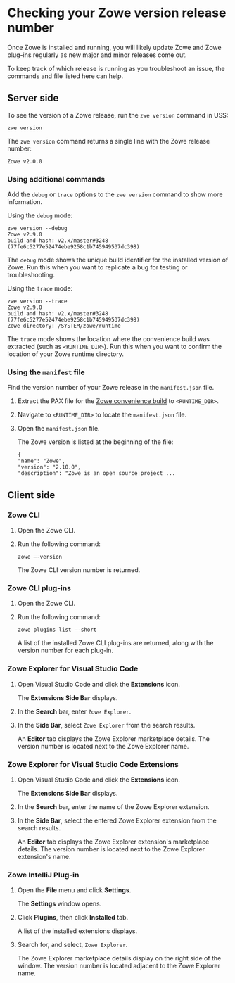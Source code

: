 # Checking your Zowe version release number

Once Zowe is installed and running, you will likely update Zowe and Zowe plug-ins regularly as new major and minor releases come out.

To keep track of which release is running as you troubleshoot an issue, the commands and file listed here can help.

## Server side

To see the version of a Zowe release, run the `zwe version` command in USS:

```shell
zwe version
```

The `zwe version` command returns a single line with the Zowe release number:
```
Zowe v2.0.0
```
### Using additional commands

Add the `debug` or `trace` options to the `zwe version` command to show more information.

Using the `debug` mode:

```
zwe version --debug
Zowe v2.9.0
build and hash: v2.x/master#3248 (77fe6c5277e52474ebe9258c1b745949537dc398)
```
The `debug` mode shows the unique build identifier for the installed version of Zowe. Run this when you want to replicate a bug for testing or troubleshooting.

Using the `trace` mode:
```
zwe version --trace
Zowe v2.9.0
build and hash: v2.x/master#3248 (77fe6c5277e52474ebe9258c1b745949537dc398)
Zowe directory: /SYSTEM/zowe/runtime
```
The `trace` mode  shows the location where the convenience build was extracted (such as `<RUNTIME_DIR>`). Run this when you want to confirm the location of your Zowe runtime directory.

### Using the `manifest` file

Find the version number of your Zowe release in the `manifest.json` file.

1. Extract the PAX file for the [Zowe convenience build](../user-guide/install-zowe-zos-convenience-build.md) to `<RUNTIME_DIR>`.
2. Navigate to `<RUNTIME_DIR>` to locate the `manifest.json` file.
3. Open the `manifest.json` file.
    
    The Zowe version is listed at the beginning of the file:
    ```
    {
    "name": "Zowe",
    "version": "2.10.0",
    "description": "Zowe is an open source project ...
    ```

## Client side

### Zowe CLI

1. Open the Zowe CLI.

2. Run the following command:

    ```
    zowe –-version
    ```

    The Zowe CLI version number is returned.

### Zowe CLI plug-ins

1. Open the Zowe CLI.

2. Run the following command:
    ```
    zowe plugins list –-short
    ```

    A list of the installed Zowe CLI plug-ins are returned, along with the version number for each plug-in.

### Zowe Explorer for Visual Studio Code

1. Open Visual Studio Code and click the **Extensions** icon.

    The **Extensions Side Bar** displays.
2. In the **Search** bar, enter `Zowe Explorer`.
3. In the **Side Bar**, select `Zowe Explorer` from the search results.

    An **Editor** tab displays the Zowe Explorer marketplace details. The version number is located next to the Zowe Explorer name.

### Zowe Explorer for Visual Studio Code Extensions

1. Open Visual Studio Code and click the **Extensions** icon.

    The **Extensions Side Bar** displays.
2. In the **Search** bar, enter the name of the Zowe Explorer extension.
3. In the **Side Bar**, select the entered Zowe Explorer extension from the search results.

    An **Editor** tab displays the Zowe Explorer extension's marketplace details. The version number is located next to the Zowe Explorer extension's name.

### Zowe IntelliJ Plug-in

1. Open the **File** menu and click **Settings**.

    The **Settings** window opens.
2. Click **Plugins**, then click **Installed** tab.
    
    A list of the installed extensions displays.
3. Search for, and select, `Zowe Explorer`.
    
    The Zowe Explorer marketplace details display on the right side of the window. The version number is located adjacent to the Zowe Explorer name.
